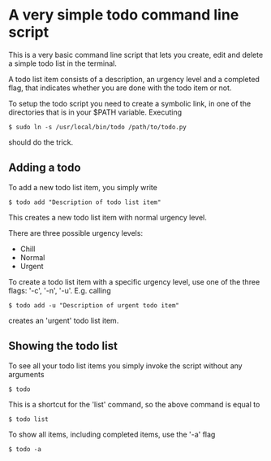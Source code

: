 # A very simple todo command line script

This is a very basic command line script that lets you create, edit and delete a simple todo list in the terminal.

A todo list item consists of a description, an urgency level and a completed flag, that indicates whether you are done with the todo item or not.

To setup the todo script you need to create a symbolic link, in one of the directories that is in your $PATH variable. Executing

    $ sudo ln -s /usr/local/bin/todo /path/to/todo.py

should do the trick.


## Adding a todo

To add a new todo list item, you simply write

    $ todo add "Description of todo list item"

This creates a new todo list item with normal urgency level. 

There are three possible urgency levels:
* Chill
* Normal
* Urgent

To create a todo list item with a specific urgency level, use one of the three flags: '-c', '-n', '-u'. E.g. calling

    $ todo add -u "Description of urgent todo item"

creates an 'urgent' todo list item.


## Showing the todo list

To see all your todo list items you simply invoke the script without any arguments

    $ todo

This is a shortcut for the 'list' command, so the above command is equal to

    $ todo list

To show all items, including completed items, use the '-a' flag

    $ todo -a
